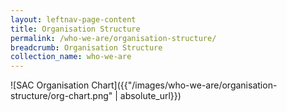 ```yaml
---
layout: leftnav-page-content
title: Organisation Structure
permalink: /who-we-are/organisation-structure/
breadcrumb: Organisation Structure
collection_name: who-we-are
---
```


![SAC Organisation Chart]({{"/images/who-we-are/organisation-structure/org-chart.png" | absolute_url}})